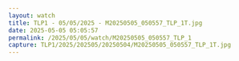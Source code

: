 ```yaml
---
layout: watch
title: TLP1 - 05/05/2025 - M20250505_050557_TLP_1T.jpg
date: 2025-05-05 05:05:57
permalink: /2025/05/05/watch/M20250505_050557_TLP_1
capture: TLP1/2025/202505/20250504/M20250505_050557_TLP_1T.jpg
---
```

